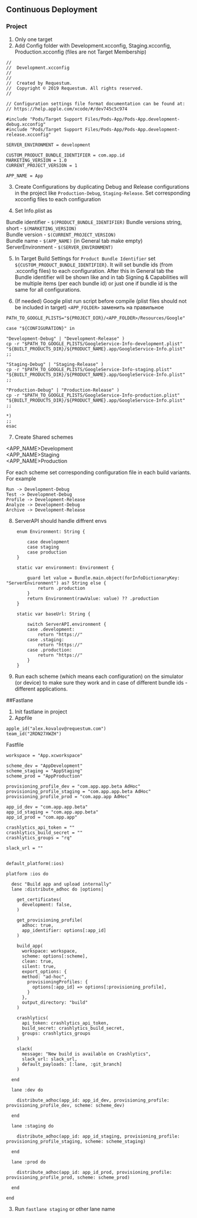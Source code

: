 ## Continuous Deployment

### Project

1. Only one target
2. Add Config folder with Development.xcconfig, Staging.xcconfig, Production.xcconfig (files are not Target Membership)

```
//
//  Development.xcconfig
//
//
//  Created by Requestum.
//  Copyright © 2019 Requestum. All rights reserved.
//

// Configuration settings file format documentation can be found at:
// https://help.apple.com/xcode/#/dev745c5c974

#include "Pods/Target Support Files/Pods-App/Pods-App.development-debug.xcconfig"
#include "Pods/Target Support Files/Pods-App/Pods-App.development-release.xcconfig"

SERVER_ENVIRONMENT = development

CUSTOM_PRODUCT_BUNDLE_IDENTIFIER = com.app.id
MARKETING_VERSION = 1.0
CURRENT_PROJECT_VERSION = 1

APP_NAME = App
```

3. Create Configurations by duplicating Debug and Release configurations in the project like `Production-Debug`, `Staging-Release`. Set corresponding xcconfig files to each configuration

4. Set Info.plist as 

Bundle identifier - `$(PRODUCT_BUNDLE_IDENTIFIER)`
Bundle versions string, short - `$(MARKETING_VERSION)`<br>
Bundle version - `$(CURRENT_PROJECT_VERSION)`<br>
Bundle name - `$(APP_NAME)` (in General tab make empty)<br>
ServerEnvironment - `$(SERVER_ENVIRONMENT)`<br>

5. In Target Build Settings for `Product Bundle Identifier` set `${CUSTOM_PRODUCT_BUNDLE_IDENTIFIER}`. It will set bundle ids (from .xcconfig files) to each configuration. After this in General tab the Bundle identifier will be shown like <Multiple values> and in tab Signing & Capabilities will be multiple items (per each bundle id) or just one if bundle id is the same for all configurations.

6. (If needed) Google plist run script before compile (plist files should not be included in target) `<APP_FOLDER>` заменить на правильное

```
PATH_TO_GOOGLE_PLISTS="${PROJECT_DIR}/<APP_FOLDER>/Resources/Google"

case "${CONFIGURATION}" in

"Development-Debug" | "Development-Release" )
cp -r "$PATH_TO_GOOGLE_PLISTS/GoogleService-Info-development.plist" "${BUILT_PRODUCTS_DIR}/${PRODUCT_NAME}.app/GoogleService-Info.plist" ;;

"Staging-Debug" | "Staging-Release" )
cp -r "$PATH_TO_GOOGLE_PLISTS/GoogleService-Info-staging.plist" "${BUILT_PRODUCTS_DIR}/${PRODUCT_NAME}.app/GoogleService-Info.plist" ;;

"Production-Debug" | "Production-Release" )
cp -r "$PATH_TO_GOOGLE_PLISTS/GoogleService-Info-production.plist" "${BUILT_PRODUCTS_DIR}/${PRODUCT_NAME}.app/GoogleService-Info.plist" ;;

*)
;;
esac
```

7. Create Shared schemes

<APP_NAME>Development<br>
<APP_NAME>Staging<br>
<APP_NAME>Production<br>

For each scheme set corresponding configuration file in each build variants.
For example

```
Run -> Development-Debug
Test -> Developmnet-Debug
Profile -> Development-Release
Analyze -> Development-Debug
Archive -> Development-Release
```

8. ServerAPI should handle diffrent envs

```
	enum Environment: String {
        
        case development
        case staging
        case production
    }
    
    static var environment: Environment {
        
        guard let value = Bundle.main.object(forInfoDictionaryKey: "ServerEnvironment") as? String else {
            return .production
        }
        return Environment(rawValue: value) ?? .production
    }
    
    static var baseUrl: String {
        
        switch ServerAPI.environment {
        case .development:
            return "https://"
        case .staging:
            return "https://"
        case .production:
            return "https://"
        }
    }
```

9. Run each scheme (which means each configuration) on the simulator (or device) to make sure they work and in case of different bundle ids - different applications. 

##Fastlane

1. Init fastlane in project
2. Appfile

```
apple_id("alex.kovalov@requestum.com")
team_id("2RDN27XWZH")
```

Fastfile

```
workspace = "App.xcworkspace"

scheme_dev = "AppDevelopment"
scheme_staging = "AppStaging"
scheme_prod = "AppProduction"

provisioning_profile_dev = "com.app.app.beta AdHoc"
provisioning_profile_staging = "com.app.app.beta AdHoc"
provisioning_profile_prod = "com.app.app AdHoc"

app_id_dev = "com.app.app.beta"
app_id_staging = "com.app.app.beta"
app_id_prod = "com.app.app"

crashlytics_api_token = ""
crashlytics_build_secret = ""
crashlytics_groups = "rq"

slack_url = ""


default_platform(:ios)

platform :ios do

  desc "Build app and upload internally"
  lane :distribute_adhoc do |options| 

    get_certificates(
      development: false,
    )

    get_provisioning_profile(
      adhoc: true,
      app_identifier: options[:app_id]
    )

    build_app(
      workspace: workspace,
      scheme: options[:scheme],
      clean: true,
      silent: true,
      export_options: {
      method: "ad-hoc",
        provisioningProfiles: { 
          options[:app_id] => options[:provisioning_profile],
        }
      },
      output_directory: "build"
    )

    crashlytics(
      api_token: crashlytics_api_token, 
      build_secret: crashlytics_build_secret,
      groups: crashlytics_groups
    )

    slack(
      message: "New build is available on Crashlytics",
      slack_url: slack_url,
      default_payloads: [:lane, :git_branch]
    )

  end

  lane :dev do
    
    distribute_adhoc(app_id: app_id_dev, provisioning_profile: provisioning_profile_dev, scheme: scheme_dev)

  end

  lane :staging do

    distribute_adhoc(app_id: app_id_staging, provisioning_profile: provisioning_profile_staging, scheme: scheme_staging)

  end

  lane :prod do
    
    distribute_adhoc(app_id: app_id_prod, provisioning_profile: provisioning_profile_prod, scheme: scheme_prod)

  end

end
```

3. Run `fastlane staging` or other lane name
